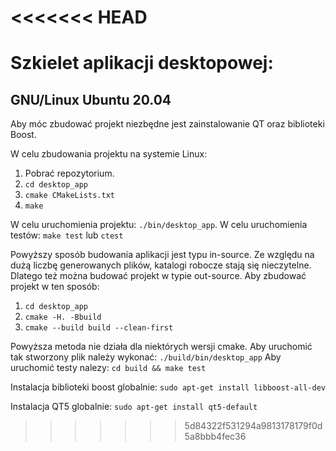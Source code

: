 <<<<<<< HEAD
=======
# Szkielet aplikacji desktopowej:

## GNU/Linux Ubuntu 20.04

Aby móc zbudować projekt niezbędne jest zainstalowanie QT oraz biblioteki Boost.

W celu zbudowania projektu na systemie Linux:
1. Pobrać repozytorium.
2. `cd desktop_app`
3. `cmake CMakeLists.txt`
4. `make`

W celu uruchomienia projektu: `./bin/desktop_app`.
W celu uruchomienia testów: `make test` lub `ctest`

Powyższy sposób budowania aplikacji jest typu in-source. Ze względu na dużą liczbę generowanych plików, katalogi robocze stają się nieczytelne. Dlatego też można budować projekt w typie out-source. 
Aby zbudować projekt w ten sposób:
1. `cd desktop_app`
2. `cmake -H. -Bbuild`
3. `cmake --build build --clean-first`

Powyższa metoda nie działa dla niektórych wersji cmake.
Aby uruchomić tak stworzony plik należy wykonać: `./build/bin/desktop_app`
Aby uruchomić testy nalezy: `cd build && make test`


Instalacja biblioteki boost globalnie:
`sudo apt-get install libboost-all-dev`

Instalacja QT5 globalnie:
`sudo apt-get install qt5-default`

>>>>>>> 5d84322f531294a9813178179f0d5a8bbb4fec36
